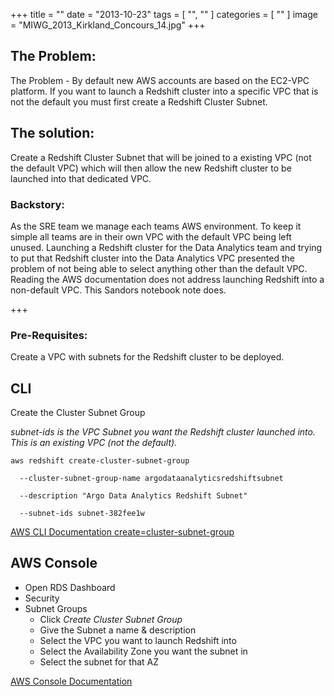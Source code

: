 +++
title = ""
date = "2013-10-23"
tags = [ "", "" ]
categories = [ "" ]
image = "MIWG_2013_Kirkland_Concours_14.jpg"
+++

## The Problem:
The Problem - By default new AWS accounts are based on the EC2-VPC platform.  If you want to launch a Redshift cluster into a specific VPC that is not the default you must first create a Redshift Cluster Subnet.

## The solution:
Create a Redshift Cluster Subnet that will be joined to a existing VPC (not the default VPC) which will then allow the new Redshift cluster to be launched into that dedicated VPC.

### Backstory:
As the SRE team we manage each teams AWS environment.  To keep it simple all teams are in their own VPC with the default VPC being left unused.  Launching a Redshift cluster for the Data Analytics team and trying to put that Redshift cluster into the Data Analytics VPC presented the problem of not being able to select anything other than the default VPC.  Reading the AWS documentation does not address launching Redshift into a non-default VPC.  This Sandors notebook note does.

+++

### Pre-Requisites:
Create a VPC with subnets for the Redshift cluster to be deployed.

## CLI

Create the Cluster Subnet Group

_subnet-ids is the VPC Subnet you want the Redshift cluster launched into. This is an existing VPC (not the default)._

~~~
aws redshift create-cluster-subnet-group

  --cluster-subnet-group-name argodataanalyticsredshiftsubnet

  --description "Argo Data Analytics Redshift Subnet"

  --subnet-ids subnet-382fee1w

~~~

[AWS CLI Documentation create=cluster-subnet-group](http://docs.aws.amazon.com/cli/latest/reference/redshift/create-cluster-subnet-group.html)

## AWS Console

 - Open RDS Dashboard
 - Security
 - Subnet Groups
   - Click _Create Cluster Subnet Group_
   - Give the Subnet a name & description
   - Select the VPC you want to launch Redshift into
   - Select the Availability Zone you want the subnet in
   - Select the subnet for that AZ

[AWS Console Documentation](http://docs.aws.amazon.com/redshift/latest/mgmt/managing-cluster-subnet-group-console.html)
